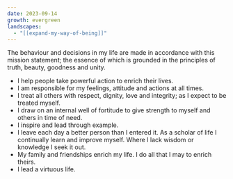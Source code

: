 ```yaml
---
date: 2023-09-14
growth: evergreen
landscapes:
  - "[[expand-my-way-of-being]]"
---
```

The behaviour and decisions in my life are made in accordance with this mission statement; the essence of which is grounded in the principles of truth, beauty, goodness and unity.

- I help people take powerful action to enrich their lives.
- I am responsible for my feelings, attitude and actions at all times.
- I treat all others with respect, dignity, love and integrity; as I expect to be treated myself.
- I draw on an internal well of fortitude to give strength to myself and others in time of need. 
- I inspire and lead through example.
- I leave each day a better person than I entered it. As a scholar of life I continually learn and improve myself. Where I lack wisdom or knowledge I seek it out.
- My family and friendships enrich my life. I do all that I may to enrich theirs.
- I lead a virtuous life.
